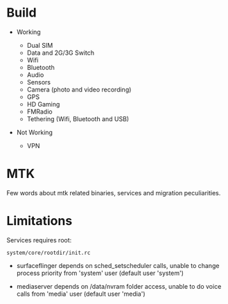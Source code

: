# Build

* Working
  * Dual SIM
  * Data and 2G/3G Switch
  * Wifi
  * Bluetooth
  * Audio
  * Sensors
  * Camera (photo and video recording)
  * GPS
  * HD Gaming
  * FMRadio
  * Tethering (Wifi, Bluetooth and USB)

* Not Working  
  * VPN

# MTK

Few words about mtk related binaries, services and migration peculiarities.

# Limitations

Services requires root:

`system/core/rootdir/init.rc`

  * surfaceflinger depends on sched_setscheduler calls, unable to change process priority from 'system' user (default user 'system')

  * mediaserver depends on /data/nvram folder access, unable to do voice calls from 'media' user (default user 'media')
